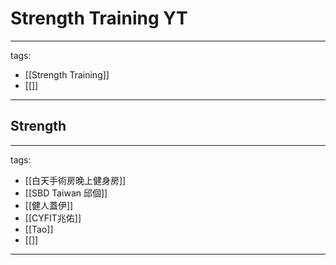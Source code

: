 # Strength Training YT

---
tags:
  - [[Strength Training]]
  - [[]]
---


## Strength
---
tags:
  - [[白天手術房晚上健身房]]
  - [[SBD Taiwan 邱個]]
  - [[健人蓋伊]]
  - [[CYFIT兆佑]]
  - [[Tao]]
  - [[]]
---
